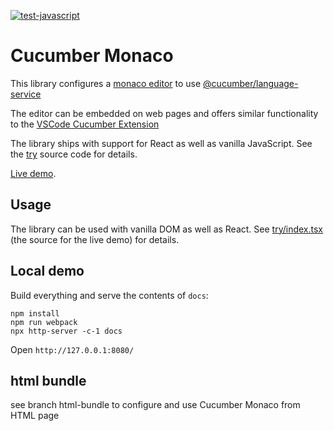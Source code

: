 [![test-javascript](https://github.com/cucumber/monaco/actions/workflows/test-javascript.yml/badge.svg)](https://github.com/cucumber/monaco/actions/workflows/test-javascript.yml)

# Cucumber Monaco

This library configures a [monaco editor](https://github.com/microsoft/monaco-editor) to use [@cucumber/language-service](https://github.com/cucumber/language-service#readme)

The editor can be embedded on web pages and offers similar functionality to the 
[VSCode Cucumber Extension](https://marketplace.visualstudio.com/items?itemName=CucumberOpen.cucumber-official)

The library ships with support for React as well as vanilla JavaScript. See the [try](./try) source code for details.

[Live demo](https://cucumber.github.io/monaco/).

## Usage

The library can be used with vanilla DOM as well as React. See [try/index.tsx](try/index.tsx) (the source for the live demo) for details.

## Local demo

Build everything and serve the contents of `docs`:

    npm install
    npm run webpack
    npx http-server -c-1 docs

Open `http://127.0.0.1:8080/`

## html bundle

see branch html-bundle to configure and use Cucumber Monaco from HTML page
